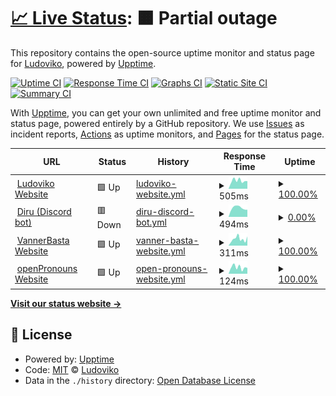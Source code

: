 # [📈 Live Status](https://status.ludoviko.ch): <!--live status--> **🟧 Partial outage**

This repository contains the open-source uptime monitor and status page for [Ludoviko](https://ludoviko.ch), powered by [Upptime](https://github.com/upptime/upptime).

[![Uptime CI](https://github.com/Lucxjo/status.ludoviko.ch/workflows/Uptime%20CI/badge.svg)](https://github.com/Lucxjo/status.ludoviko.ch/actions?query=workflow%3A%22Uptime+CI%22)
[![Response Time CI](https://github.com/Lucxjo/status.ludoviko.ch/workflows/Response%20Time%20CI/badge.svg)](https://github.com/Lucxjo/status.ludoviko.ch/actions?query=workflow%3A%22Response+Time+CI%22)
[![Graphs CI](https://github.com/Lucxjo/status.ludoviko.ch/workflows/Graphs%20CI/badge.svg)](https://github.com/Lucxjo/status.ludoviko.ch/actions?query=workflow%3A%22Graphs+CI%22)
[![Static Site CI](https://github.com/Lucxjo/status.ludoviko.ch/workflows/Static%20Site%20CI/badge.svg)](https://github.com/Lucxjo/status.ludoviko.ch/actions?query=workflow%3A%22Static+Site+CI%22)
[![Summary CI](https://github.com/Lucxjo/status.ludoviko.ch/workflows/Summary%20CI/badge.svg)](https://github.com/Lucxjo/status.ludoviko.ch/actions?query=workflow%3A%22Summary+CI%22)

With [Upptime](https://upptime.js.org), you can get your own unlimited and free uptime monitor and status page, powered entirely by a GitHub repository. We use [Issues](https://github.com/Lucxjo/status.ludoviko.ch/issues) as incident reports, [Actions](https://github.com/Lucxjo/status.ludoviko.ch/actions) as uptime monitors, and [Pages](https://status.ludoviko.ch) for the status page.

<!--start: status pages-->
<!-- This summary is generated by Upptime (https://github.com/upptime/upptime) -->
<!-- Do not edit this manually, your changes will be overwritten -->
<!-- prettier-ignore -->
| URL | Status | History | Response Time | Uptime |
| --- | ------ | ------- | ------------- | ------ |
| <img alt="" src="https://ludoviko.ch/RingRingTechSupport.ico" height="13"> [Ludoviko Website](https://ludoviko.ch) | 🟩 Up | [ludoviko-website.yml](https://github.com/Lucxjo/status.ludoviko.ch/commits/HEAD/history/ludoviko-website.yml) | <details><summary><img alt="Response time graph" src="./graphs/ludoviko-website/response-time-week.png" height="20"> 505ms</summary><br><a href="https://status.ludoviko.ch/history/ludoviko-website"><img alt="Response time 708" src="https://img.shields.io/endpoint?url=https%3A%2F%2Fraw.githubusercontent.com%2FLucxjo%2Fstatus.ludoviko.ch%2FHEAD%2Fapi%2Fludoviko-website%2Fresponse-time.json"></a><br><a href="https://status.ludoviko.ch/history/ludoviko-website"><img alt="24-hour response time 479" src="https://img.shields.io/endpoint?url=https%3A%2F%2Fraw.githubusercontent.com%2FLucxjo%2Fstatus.ludoviko.ch%2FHEAD%2Fapi%2Fludoviko-website%2Fresponse-time-day.json"></a><br><a href="https://status.ludoviko.ch/history/ludoviko-website"><img alt="7-day response time 505" src="https://img.shields.io/endpoint?url=https%3A%2F%2Fraw.githubusercontent.com%2FLucxjo%2Fstatus.ludoviko.ch%2FHEAD%2Fapi%2Fludoviko-website%2Fresponse-time-week.json"></a><br><a href="https://status.ludoviko.ch/history/ludoviko-website"><img alt="30-day response time 565" src="https://img.shields.io/endpoint?url=https%3A%2F%2Fraw.githubusercontent.com%2FLucxjo%2Fstatus.ludoviko.ch%2FHEAD%2Fapi%2Fludoviko-website%2Fresponse-time-month.json"></a><br><a href="https://status.ludoviko.ch/history/ludoviko-website"><img alt="1-year response time 660" src="https://img.shields.io/endpoint?url=https%3A%2F%2Fraw.githubusercontent.com%2FLucxjo%2Fstatus.ludoviko.ch%2FHEAD%2Fapi%2Fludoviko-website%2Fresponse-time-year.json"></a></details> | <details><summary><a href="https://status.ludoviko.ch/history/ludoviko-website">100.00%</a></summary><a href="https://status.ludoviko.ch/history/ludoviko-website"><img alt="All-time uptime 96.37%" src="https://img.shields.io/endpoint?url=https%3A%2F%2Fraw.githubusercontent.com%2FLucxjo%2Fstatus.ludoviko.ch%2FHEAD%2Fapi%2Fludoviko-website%2Fuptime.json"></a><br><a href="https://status.ludoviko.ch/history/ludoviko-website"><img alt="24-hour uptime 100.00%" src="https://img.shields.io/endpoint?url=https%3A%2F%2Fraw.githubusercontent.com%2FLucxjo%2Fstatus.ludoviko.ch%2FHEAD%2Fapi%2Fludoviko-website%2Fuptime-day.json"></a><br><a href="https://status.ludoviko.ch/history/ludoviko-website"><img alt="7-day uptime 100.00%" src="https://img.shields.io/endpoint?url=https%3A%2F%2Fraw.githubusercontent.com%2FLucxjo%2Fstatus.ludoviko.ch%2FHEAD%2Fapi%2Fludoviko-website%2Fuptime-week.json"></a><br><a href="https://status.ludoviko.ch/history/ludoviko-website"><img alt="30-day uptime 100.00%" src="https://img.shields.io/endpoint?url=https%3A%2F%2Fraw.githubusercontent.com%2FLucxjo%2Fstatus.ludoviko.ch%2FHEAD%2Fapi%2Fludoviko-website%2Fuptime-month.json"></a><br><a href="https://status.ludoviko.ch/history/ludoviko-website"><img alt="1-year uptime 97.55%" src="https://img.shields.io/endpoint?url=https%3A%2F%2Fraw.githubusercontent.com%2FLucxjo%2Fstatus.ludoviko.ch%2FHEAD%2Fapi%2Fludoviko-website%2Fuptime-year.json"></a></details>
| <img alt="" src="https://icons.duckduckgo.com/ip3/diru.ludoviko.ch.ico" height="13"> [Diru (Discord bot)](https://diru.ludoviko.ch) | 🟥 Down | [diru-discord-bot.yml](https://github.com/Lucxjo/status.ludoviko.ch/commits/HEAD/history/diru-discord-bot.yml) | <details><summary><img alt="Response time graph" src="./graphs/diru-discord-bot/response-time-week.png" height="20"> 494ms</summary><br><a href="https://status.ludoviko.ch/history/diru-discord-bot"><img alt="Response time 569" src="https://img.shields.io/endpoint?url=https%3A%2F%2Fraw.githubusercontent.com%2FLucxjo%2Fstatus.ludoviko.ch%2FHEAD%2Fapi%2Fdiru-discord-bot%2Fresponse-time.json"></a><br><a href="https://status.ludoviko.ch/history/diru-discord-bot"><img alt="24-hour response time 394" src="https://img.shields.io/endpoint?url=https%3A%2F%2Fraw.githubusercontent.com%2FLucxjo%2Fstatus.ludoviko.ch%2FHEAD%2Fapi%2Fdiru-discord-bot%2Fresponse-time-day.json"></a><br><a href="https://status.ludoviko.ch/history/diru-discord-bot"><img alt="7-day response time 494" src="https://img.shields.io/endpoint?url=https%3A%2F%2Fraw.githubusercontent.com%2FLucxjo%2Fstatus.ludoviko.ch%2FHEAD%2Fapi%2Fdiru-discord-bot%2Fresponse-time-week.json"></a><br><a href="https://status.ludoviko.ch/history/diru-discord-bot"><img alt="30-day response time 530" src="https://img.shields.io/endpoint?url=https%3A%2F%2Fraw.githubusercontent.com%2FLucxjo%2Fstatus.ludoviko.ch%2FHEAD%2Fapi%2Fdiru-discord-bot%2Fresponse-time-month.json"></a><br><a href="https://status.ludoviko.ch/history/diru-discord-bot"><img alt="1-year response time 532" src="https://img.shields.io/endpoint?url=https%3A%2F%2Fraw.githubusercontent.com%2FLucxjo%2Fstatus.ludoviko.ch%2FHEAD%2Fapi%2Fdiru-discord-bot%2Fresponse-time-year.json"></a></details> | <details><summary><a href="https://status.ludoviko.ch/history/diru-discord-bot">0.00%</a></summary><a href="https://status.ludoviko.ch/history/diru-discord-bot"><img alt="All-time uptime 39.95%" src="https://img.shields.io/endpoint?url=https%3A%2F%2Fraw.githubusercontent.com%2FLucxjo%2Fstatus.ludoviko.ch%2FHEAD%2Fapi%2Fdiru-discord-bot%2Fuptime.json"></a><br><a href="https://status.ludoviko.ch/history/diru-discord-bot"><img alt="24-hour uptime 0.00%" src="https://img.shields.io/endpoint?url=https%3A%2F%2Fraw.githubusercontent.com%2FLucxjo%2Fstatus.ludoviko.ch%2FHEAD%2Fapi%2Fdiru-discord-bot%2Fuptime-day.json"></a><br><a href="https://status.ludoviko.ch/history/diru-discord-bot"><img alt="7-day uptime 0.00%" src="https://img.shields.io/endpoint?url=https%3A%2F%2Fraw.githubusercontent.com%2FLucxjo%2Fstatus.ludoviko.ch%2FHEAD%2Fapi%2Fdiru-discord-bot%2Fuptime-week.json"></a><br><a href="https://status.ludoviko.ch/history/diru-discord-bot"><img alt="30-day uptime 1.38%" src="https://img.shields.io/endpoint?url=https%3A%2F%2Fraw.githubusercontent.com%2FLucxjo%2Fstatus.ludoviko.ch%2FHEAD%2Fapi%2Fdiru-discord-bot%2Fuptime-month.json"></a><br><a href="https://status.ludoviko.ch/history/diru-discord-bot"><img alt="1-year uptime 15.27%" src="https://img.shields.io/endpoint?url=https%3A%2F%2Fraw.githubusercontent.com%2FLucxjo%2Fstatus.ludoviko.ch%2FHEAD%2Fapi%2Fdiru-discord-bot%2Fuptime-year.json"></a></details>
| <img alt="" src="https://www.vannerba.st/favicon.png" height="13"> [VannerBasta Website](https://vannerba.st) | 🟩 Up | [vanner-basta-website.yml](https://github.com/Lucxjo/status.ludoviko.ch/commits/HEAD/history/vanner-basta-website.yml) | <details><summary><img alt="Response time graph" src="./graphs/vanner-basta-website/response-time-week.png" height="20"> 311ms</summary><br><a href="https://status.ludoviko.ch/history/vanner-basta-website"><img alt="Response time 368" src="https://img.shields.io/endpoint?url=https%3A%2F%2Fraw.githubusercontent.com%2FLucxjo%2Fstatus.ludoviko.ch%2FHEAD%2Fapi%2Fvanner-basta-website%2Fresponse-time.json"></a><br><a href="https://status.ludoviko.ch/history/vanner-basta-website"><img alt="24-hour response time 429" src="https://img.shields.io/endpoint?url=https%3A%2F%2Fraw.githubusercontent.com%2FLucxjo%2Fstatus.ludoviko.ch%2FHEAD%2Fapi%2Fvanner-basta-website%2Fresponse-time-day.json"></a><br><a href="https://status.ludoviko.ch/history/vanner-basta-website"><img alt="7-day response time 311" src="https://img.shields.io/endpoint?url=https%3A%2F%2Fraw.githubusercontent.com%2FLucxjo%2Fstatus.ludoviko.ch%2FHEAD%2Fapi%2Fvanner-basta-website%2Fresponse-time-week.json"></a><br><a href="https://status.ludoviko.ch/history/vanner-basta-website"><img alt="30-day response time 302" src="https://img.shields.io/endpoint?url=https%3A%2F%2Fraw.githubusercontent.com%2FLucxjo%2Fstatus.ludoviko.ch%2FHEAD%2Fapi%2Fvanner-basta-website%2Fresponse-time-month.json"></a><br><a href="https://status.ludoviko.ch/history/vanner-basta-website"><img alt="1-year response time 312" src="https://img.shields.io/endpoint?url=https%3A%2F%2Fraw.githubusercontent.com%2FLucxjo%2Fstatus.ludoviko.ch%2FHEAD%2Fapi%2Fvanner-basta-website%2Fresponse-time-year.json"></a></details> | <details><summary><a href="https://status.ludoviko.ch/history/vanner-basta-website">100.00%</a></summary><a href="https://status.ludoviko.ch/history/vanner-basta-website"><img alt="All-time uptime 97.08%" src="https://img.shields.io/endpoint?url=https%3A%2F%2Fraw.githubusercontent.com%2FLucxjo%2Fstatus.ludoviko.ch%2FHEAD%2Fapi%2Fvanner-basta-website%2Fuptime.json"></a><br><a href="https://status.ludoviko.ch/history/vanner-basta-website"><img alt="24-hour uptime 100.00%" src="https://img.shields.io/endpoint?url=https%3A%2F%2Fraw.githubusercontent.com%2FLucxjo%2Fstatus.ludoviko.ch%2FHEAD%2Fapi%2Fvanner-basta-website%2Fuptime-day.json"></a><br><a href="https://status.ludoviko.ch/history/vanner-basta-website"><img alt="7-day uptime 100.00%" src="https://img.shields.io/endpoint?url=https%3A%2F%2Fraw.githubusercontent.com%2FLucxjo%2Fstatus.ludoviko.ch%2FHEAD%2Fapi%2Fvanner-basta-website%2Fuptime-week.json"></a><br><a href="https://status.ludoviko.ch/history/vanner-basta-website"><img alt="30-day uptime 100.00%" src="https://img.shields.io/endpoint?url=https%3A%2F%2Fraw.githubusercontent.com%2FLucxjo%2Fstatus.ludoviko.ch%2FHEAD%2Fapi%2Fvanner-basta-website%2Fuptime-month.json"></a><br><a href="https://status.ludoviko.ch/history/vanner-basta-website"><img alt="1-year uptime 99.84%" src="https://img.shields.io/endpoint?url=https%3A%2F%2Fraw.githubusercontent.com%2FLucxjo%2Fstatus.ludoviko.ch%2FHEAD%2Fapi%2Fvanner-basta-website%2Fuptime-year.json"></a></details>
| <img alt="" src="https://opronouns.net/oPronouns-logo.svg" height="13"> [openPronouns Website](https://opronouns.net) | 🟩 Up | [open-pronouns-website.yml](https://github.com/Lucxjo/status.ludoviko.ch/commits/HEAD/history/open-pronouns-website.yml) | <details><summary><img alt="Response time graph" src="./graphs/open-pronouns-website/response-time-week.png" height="20"> 124ms</summary><br><a href="https://status.ludoviko.ch/history/open-pronouns-website"><img alt="Response time 121" src="https://img.shields.io/endpoint?url=https%3A%2F%2Fraw.githubusercontent.com%2FLucxjo%2Fstatus.ludoviko.ch%2FHEAD%2Fapi%2Fopen-pronouns-website%2Fresponse-time.json"></a><br><a href="https://status.ludoviko.ch/history/open-pronouns-website"><img alt="24-hour response time 112" src="https://img.shields.io/endpoint?url=https%3A%2F%2Fraw.githubusercontent.com%2FLucxjo%2Fstatus.ludoviko.ch%2FHEAD%2Fapi%2Fopen-pronouns-website%2Fresponse-time-day.json"></a><br><a href="https://status.ludoviko.ch/history/open-pronouns-website"><img alt="7-day response time 124" src="https://img.shields.io/endpoint?url=https%3A%2F%2Fraw.githubusercontent.com%2FLucxjo%2Fstatus.ludoviko.ch%2FHEAD%2Fapi%2Fopen-pronouns-website%2Fresponse-time-week.json"></a><br><a href="https://status.ludoviko.ch/history/open-pronouns-website"><img alt="30-day response time 110" src="https://img.shields.io/endpoint?url=https%3A%2F%2Fraw.githubusercontent.com%2FLucxjo%2Fstatus.ludoviko.ch%2FHEAD%2Fapi%2Fopen-pronouns-website%2Fresponse-time-month.json"></a><br><a href="https://status.ludoviko.ch/history/open-pronouns-website"><img alt="1-year response time 118" src="https://img.shields.io/endpoint?url=https%3A%2F%2Fraw.githubusercontent.com%2FLucxjo%2Fstatus.ludoviko.ch%2FHEAD%2Fapi%2Fopen-pronouns-website%2Fresponse-time-year.json"></a></details> | <details><summary><a href="https://status.ludoviko.ch/history/open-pronouns-website">100.00%</a></summary><a href="https://status.ludoviko.ch/history/open-pronouns-website"><img alt="All-time uptime 99.78%" src="https://img.shields.io/endpoint?url=https%3A%2F%2Fraw.githubusercontent.com%2FLucxjo%2Fstatus.ludoviko.ch%2FHEAD%2Fapi%2Fopen-pronouns-website%2Fuptime.json"></a><br><a href="https://status.ludoviko.ch/history/open-pronouns-website"><img alt="24-hour uptime 100.00%" src="https://img.shields.io/endpoint?url=https%3A%2F%2Fraw.githubusercontent.com%2FLucxjo%2Fstatus.ludoviko.ch%2FHEAD%2Fapi%2Fopen-pronouns-website%2Fuptime-day.json"></a><br><a href="https://status.ludoviko.ch/history/open-pronouns-website"><img alt="7-day uptime 100.00%" src="https://img.shields.io/endpoint?url=https%3A%2F%2Fraw.githubusercontent.com%2FLucxjo%2Fstatus.ludoviko.ch%2FHEAD%2Fapi%2Fopen-pronouns-website%2Fuptime-week.json"></a><br><a href="https://status.ludoviko.ch/history/open-pronouns-website"><img alt="30-day uptime 100.00%" src="https://img.shields.io/endpoint?url=https%3A%2F%2Fraw.githubusercontent.com%2FLucxjo%2Fstatus.ludoviko.ch%2FHEAD%2Fapi%2Fopen-pronouns-website%2Fuptime-month.json"></a><br><a href="https://status.ludoviko.ch/history/open-pronouns-website"><img alt="1-year uptime 99.69%" src="https://img.shields.io/endpoint?url=https%3A%2F%2Fraw.githubusercontent.com%2FLucxjo%2Fstatus.ludoviko.ch%2FHEAD%2Fapi%2Fopen-pronouns-website%2Fuptime-year.json"></a></details>

<!--end: status pages-->

[**Visit our status website →**](https://status.ludoviko.ch)

## 📄 License

- Powered by: [Upptime](https://github.com/upptime/upptime)
- Code: [MIT](./LICENSE) © [Ludoviko](https://ludoviko.ch)
- Data in the `./history` directory: [Open Database License](https://opendatacommons.org/licenses/odbl/1-0/)
